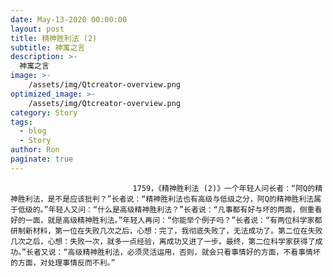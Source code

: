 ```yaml
---
date: May-13-2020 00:00:00
layout: post
title: 精神胜利法 (2)
subtitle: 神寓之言
description: >-
  神寓之言
image: >-
    /assets/img/Qtcreator-overview.png
optimized_image: >-
    /assets/img/Qtcreator-overview.png
category: Story
tags:
  - blog
  - Story
author: Ron
paginate: true
---
```


							　　1759，《精神胜利法 (2)》一个年轻人问长者：“阿Q的精神胜利法，是不是应该批判？”长者说：“精神胜利法也有高级与低级之分，阿Q的精神胜利法属于低级的。”年轻人又问：“什么是高级精神胜利法？”长者说：“凡事都有好与坏的两面，侧重看好的一面，就是高级精神胜利法。”年轻人再问：“你能举个例子吗？”长者说：“有两位科学家都研制新材料，第一位在失败几次之后，心想：完了，我彻底失败了，无法成功了。第二位在失败几次之后，心想：失败一次，就多一点经验，离成功又进了一步。最终，第二位科学家获得了成功。”长者又说：“高级精神胜利法，必须灵活运用，否则，就会只看事情好的方面，不看事情坏的方面，对处理事情反而不利。”
							
							
						